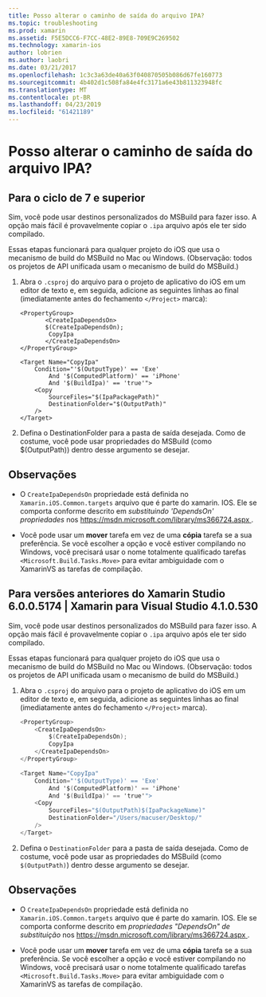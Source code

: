 ```yaml
---
title: Posso alterar o caminho de saída do arquivo IPA?
ms.topic: troubleshooting
ms.prod: xamarin
ms.assetid: F5E5DCC6-F7CC-48E2-89E8-709E9C269502
ms.technology: xamarin-ios
author: lobrien
ms.author: laobri
ms.date: 03/21/2017
ms.openlocfilehash: 1c3c3a63de40a63f040870505b086d67fe160773
ms.sourcegitcommit: 4b402d1c508fa84e4fc3171a6e43b811323948fc
ms.translationtype: MT
ms.contentlocale: pt-BR
ms.lasthandoff: 04/23/2019
ms.locfileid: "61421189"
---
```

# <a name="can-i-change-the-output-path-of-the-ipa-file"></a>Posso alterar o caminho de saída do arquivo IPA?

## <a name="for-cycle-7-and-higher"></a>Para o ciclo de 7 e superior
Sim, você pode usar destinos personalizados do MSBuild para fazer isso. A opção mais fácil é provavelmente copiar o `.ipa` arquivo após ele ter sido compilado.

Essas etapas funcionará para qualquer projeto do iOS que usa o mecanismo de build do MSBuild no Mac ou Windows. (Observação: todos os projetos de API unificada usam o mecanismo de build do MSBuild.)

1. Abra o `.csproj` do arquivo para o projeto de aplicativo do iOS em um editor de texto e, em seguida, adicione as seguintes linhas ao final (imediatamente antes do fechamento `</Project>` marca):
    
    ```
    <PropertyGroup>
           <CreateIpaDependsOn>
           $(CreateIpaDependsOn);
            CopyIpa
           </CreateIpaDependsOn>
    </PropertyGroup>
    
    <Target Name="CopyIpa"
        Condition="'$(OutputType)' == 'Exe'
            And '$(ComputedPlatform)' == 'iPhone'
            And '$(BuildIpa)' == 'true'">
        <Copy
            SourceFiles="$(IpaPackagePath)"
            DestinationFolder="$(OutputPath)"
        />
    </Target>
    ```

2. Defina o DestinationFolder para a pasta de saída desejada. Como de costume, você pode usar propriedades do MSBuild (como $(OutputPath)) dentro desse argumento se desejar.

## <a name="notes"></a>Observações
- O `CreateIpaDependsOn` propriedade está definida no `Xamarin.iOS.Common.targets` arquivo que é parte do xamarin. IOS. Ele se comporta conforme descrito em *substituindo 'DependsOn' propriedades* nos [ https://msdn.microsoft.com/library/ms366724.aspx ](https://msdn.microsoft.com/library/ms366724.aspx).

- Você pode usar um **mover** tarefa em vez de uma **cópia** tarefa se a sua preferência. Se você escolher a opção e você estiver compilando no Windows, você precisará usar o nome totalmente qualificado tarefas `<Microsoft.Build.Tasks.Move>` para evitar ambiguidade com o XamarinVS as tarefas de compilação.

## <a name="for-versions-before-xamarin-studio-6005174--xamarin-for-visual-studio-410530"></a>Para versões anteriores do Xamarin Studio 6.0.0.5174 | Xamarin para Visual Studio 4.1.0.530

Sim, você pode usar destinos personalizados do MSBuild para fazer isso. A opção mais fácil é provavelmente copiar o `.ipa` arquivo após ele ter sido compilado.

Essas etapas funcionará para qualquer projeto do iOS que usa o mecanismo de build do MSBuild no Mac ou Windows. (Observação: todos os projetos de API unificada usam o mecanismo de build do MSBuild.)

1. Abra o `.csproj` do arquivo para o projeto de aplicativo do iOS em um editor de texto e, em seguida, adicione as seguintes linhas ao final (imediatamente antes do fechamento `</Project>` marca).

    ```csharp
    <PropertyGroup>
        <CreateIpaDependsOn>
            $(CreateIpaDependsOn);
            CopyIpa
        </CreateIpaDependsOn>
    </PropertyGroup>
    
    <Target Name="CopyIpa"
        Condition="'$(OutputType)' == 'Exe'
            And '$(ComputedPlatform)' == 'iPhone'
            And '$(BuildIpa)' == 'true'">
        <Copy
            SourceFiles="$(OutputPath)$(IpaPackageName)"
            DestinationFolder="/Users/macuser/Desktop/"
        />
    </Target>
    ```

2. Defina o `DestinationFolder` para a pasta de saída desejada. Como de costume, você pode usar as propriedades do MSBuild (como `$(OutputPath)`) dentro desse argumento se desejar.

## <a name="notes"></a>Observações
- O `CreateIpaDependsOn` propriedade está definida no `Xamarin.iOS.Common.targets` arquivo que é parte do xamarin. IOS. Ele se comporta conforme descrito em *propriedades "DependsOn" de substituição* nos [ https://msdn.microsoft.com/library/ms366724.aspx ](https://msdn.microsoft.com/library/ms366724.aspx).

- Você pode usar um **mover** tarefa em vez de uma **cópia** tarefa se a sua preferência. Se você escolher a opção e você estiver compilando no Windows, você precisará usar o nome totalmente qualificado tarefas `<Microsoft.Build.Tasks.Move>` para evitar ambiguidade com o XamarinVS as tarefas de compilação.
